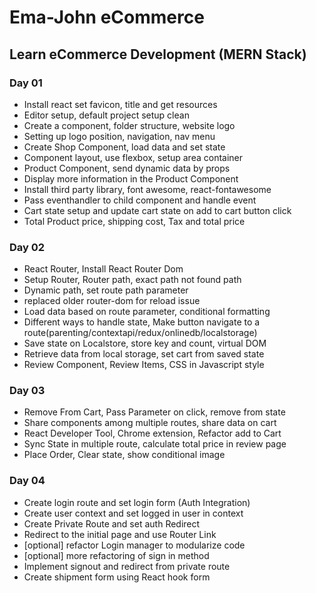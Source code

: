 # Ema-John eCommerce
## Learn eCommerce Development (MERN Stack)

### Day 01
- Install react set favicon, title and get resources
- Editor setup, default project setup clean
- Create a component, folder structure, website logo
- Setting up logo position, navigation, nav menu
- Create Shop Component, load data and set state
- Component layout, use flexbox, setup area container
- Product Component, send dynamic data by props
- Display more information in the Product Component
- Install third party library, font awesome, react-fontawesome
- Pass eventhandler to child component and handle event
- Cart state setup and update cart state on add to cart button click
- Total Product price, shipping cost, Tax and total price

### Day 02
- React Router, Install React Router Dom
- Setup Router, Router path, exact path not found path
- Dynamic path, set route path parameter
- replaced older router-dom for reload issue
- Load data based on route parameter, conditional formatting
- Different ways to handle state, Make button navigate to a route(parenting/contextapi/redux/onlinedb/localstorage)
- Save state on Localstore, store key and count, virtual DOM
- Retrieve data from local storage, set cart from saved state
- Review Component, Review Items, CSS in Javascript style

### Day 03
- Remove From Cart, Pass Parameter on click, remove from state
- Share components among multiple routes, share data on cart
- React Developer Tool, Chrome extension, Refactor add to Cart
- Sync State in multiple route, calculate total price in review page
- Place Order, Clear state, show conditional image

### Day 04
- Create login route and set login form (Auth Integration)
- Create user context and set logged in user in context
- Create Private Route and set auth Redirect
- Redirect to the initial page and use Router Link
- [optional] refactor Login manager to modularize code
- [optional] more refactoring of sign in method
- Implement signout and redirect from private route
- Create shipment form using React hook form